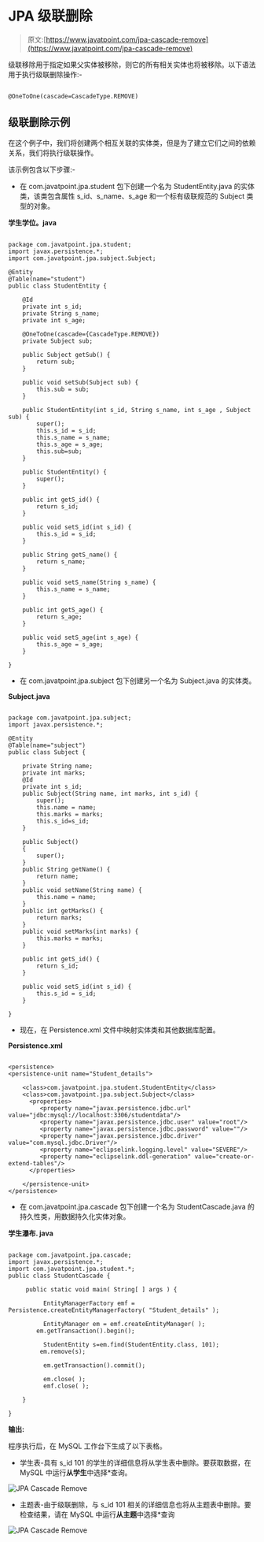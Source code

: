 # JPA 级联删除

> 原文:[https://www.javatpoint.com/jpa-cascade-remove](https://www.javatpoint.com/jpa-cascade-remove)

级联移除用于指定如果父实体被移除，则它的所有相关实体也将被移除。以下语法用于执行级联删除操作:-

```

@OneToOne(cascade=CascadeType.REMOVE)

```

## 级联删除示例

在这个例子中，我们将创建两个相互关联的实体类，但是为了建立它们之间的依赖关系，我们将执行级联操作。

该示例包含以下步骤:-

*   在 com.javatpoint.jpa.student 包下创建一个名为 StudentEntity.java 的实体类，该类包含属性 s_id、s_name、s_age 和一个标有级联规范的 Subject 类型的对象。

**学生学位。java**

```

package com.javatpoint.jpa.student;
import javax.persistence.*;
import com.javatpoint.jpa.subject.Subject;

@Entity
@Table(name="student")
public class StudentEntity {

	@Id
	private int s_id;
	private String s_name;
	private int s_age;

	@OneToOne(cascade={CascadeType.REMOVE})
	private Subject sub;

	public Subject getSub() {
		return sub;
	}

	public void setSub(Subject sub) {
		this.sub = sub;
	}

	public StudentEntity(int s_id, String s_name, int s_age , Subject sub) {
		super();
		this.s_id = s_id;
		this.s_name = s_name;
		this.s_age = s_age;
		this.sub=sub;
	}

	public StudentEntity() {
		super();
	}

	public int getS_id() {
		return s_id;
	}

	public void setS_id(int s_id) {
		this.s_id = s_id;
	}

	public String getS_name() {
		return s_name;
	}

	public void setS_name(String s_name) {
		this.s_name = s_name;
	}

	public int getS_age() {
		return s_age;
	}

	public void setS_age(int s_age) {
		this.s_age = s_age;
	}

}

```

*   在 com.javatpoint.jpa.subject 包下创建另一个名为 Subject.java 的实体类。

**Subject.java**

```

package com.javatpoint.jpa.subject;
import javax.persistence.*;

@Entity
@Table(name="subject")
public class Subject {

	private String name;
	private int marks;
	@Id
	private int s_id;
	public Subject(String name, int marks, int s_id) {
		super();
		this.name = name;
		this.marks = marks;
		this.s_id=s_id;
	}

	public Subject()
	{
		super();
	}
	public String getName() {
		return name;
	}
	public void setName(String name) {
		this.name = name;
	}
	public int getMarks() {
		return marks;
	}
	public void setMarks(int marks) {
		this.marks = marks;
	}

	public int getS_id() {
		return s_id;
	}

	public void setS_id(int s_id) {
		this.s_id = s_id;
	}

}

```

*   现在，在 Persistence.xml 文件中映射实体类和其他数据库配置。

**Persistence.xml**

```

<persistence>
<persistence-unit name="Student_details">

	<class>com.javatpoint.jpa.student.StudentEntity</class>
    <class>com.javatpoint.jpa.subject.Subject</class>
      <properties>
         <property name="javax.persistence.jdbc.url" value="jdbc:mysql://localhost:3306/studentdata"/>
         <property name="javax.persistence.jdbc.user" value="root"/>
         <property name="javax.persistence.jdbc.password" value=""/>
         <property name="javax.persistence.jdbc.driver" value="com.mysql.jdbc.Driver"/>
         <property name="eclipselink.logging.level" value="SEVERE"/>
         <property name="eclipselink.ddl-generation" value="create-or-extend-tables"/>
      </properties>

	</persistence-unit>
</persistence>

```

*   在 com.javatpoint.jpa.cascade 包下创建一个名为 StudentCascade.java 的持久性类，用数据持久化实体对象。

**学生瀑布. java**

```

package com.javatpoint.jpa.cascade;
import javax.persistence.*;
import com.javatpoint.jpa.student.*;
public class StudentCascade {

	 public static void main( String[ ] args ) {

	      EntityManagerFactory emf = Persistence.createEntityManagerFactory( "Student_details" );

	      EntityManager em = emf.createEntityManager( );
	    em.getTransaction().begin();

	      StudentEntity s=em.find(StudentEntity.class, 101);
	     em.remove(s);

	      em.getTransaction().commit();

	      em.close( );
	      emf.close( );

	}

}

```

**输出:**

程序执行后，在 MySQL 工作台下生成了以下表格。

*   学生表-具有 s_id 101 的学生的详细信息将从学生表中删除。要获取数据，在 MySQL 中运行**从学生**中选择*查询。

![JPA Cascade Remove](../Images/27d940924a3b5187700cf4440ff6ba1e.png)

*   主题表-由于级联删除，与 s_id 101 相关的详细信息也将从主题表中删除。要检查结果，请在 MySQL 中运行**从主题**中选择*查询

![JPA Cascade Remove](../Images/2d918caaa43a505fc9dcb49309478d4a.png)